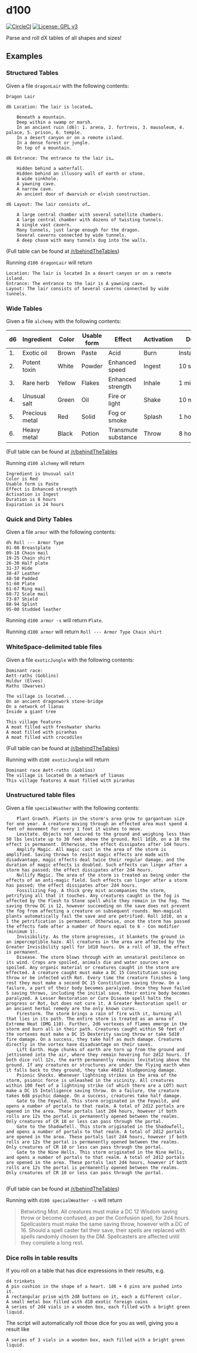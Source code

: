 # d100

[![CircleCI](https://circleci.com/gh/SoulBeaver/d100/tree/master.svg?style=svg)](https://circleci.com/gh/SoulBeaver/d100/tree/master) [![License: GPL v3](https://img.shields.io/badge/License-GPLv3-blue.svg)](https://www.gnu.org/licenses/gpl-3.0)
                                                                                                                                      
Parse and roll dX tables of all shapes and sizes!

## Examples

### Structured Tables

Given a file `dragonLair` with the following contents:

```
Dragon Lair

d6 Location: The lair is located…

    Beneath a mountain.
    Deep within a swamp or marsh.
    In an ancient ruin (d6): 1. arena, 2. fortress, 3. mausoleum, 4. palace, 5. prison, 6. temple.
    In a desert canyon or on a remote island.
    In a dense forest or jungle.
    On top of a mountain.

d6 Entrance: The entrance to the lair is…

    Hidden behind a waterfall.
    Hidden behind an illusory wall of earth or stone.
    A wide sinkhole.
    A yawning cave.
    A narrow cave.
    An ancient door of dwarvish or elvish construction.

d6 Layout: The lair consists of…

    A large central chamber with several satellite chambers.
    A large central chamber with dozens of twisting tunnels.
    A single vast cavern.
    Many tunnels, just large enough for the dragon.
    Several caverns connected by wide tunnels.
    A deep chasm with many tunnels dug into the walls.
```

(Full table can be found at [/r/behindTheTables](https://old.reddit.com/r/BehindTheTables/comments/aj2ong/dragon_lairs/))

Running `d100 dragonLair` will return

```
Location: The lair is located In a desert canyon or on a remote island.
Entrance: The entrance to the lair is A yawning cave.
Layout: The lair consists of Several caverns connected by wide tunnels.
```

### Wide Tables

Given a file `alchemy` with the following contents:

| d6 | Ingredient  | Color  | Usable form  | Effect  | Activation | Duration | Expiration 
|---|---|---|---|---|---|---|---|
| 1.  | Exotic oil  |  Brown | Paste  | Acid  | Burn | Instantaneous | 1 min |
| 2.  | Potent toxin  |  White | Powder  | Enhanced speed  | Ingest | 10 seconds | 10 min
| 3.  | Rare herb | Yellow | Flakes | Enhanced strength | Inhale | 1 minute | 1 hour
| 4. | Unusual salt | Green | Oil | Fire or light | Shake | 10 minutes | 8 hours
| 5. | Precious metal | Red | Solid | Fog or smoke | Splash | 1 hour | 24 hours
| 6. | Heavy metal | Black | Potion | Transmute substance | Throw | 8 hours | 1 week

(Full table can be found at [/r/behindTheTables](https://old.reddit.com/r/BehindTheTables/comments/aglous/quick_alchemy_herbalism_and_poisons/)

Running `d100 alchemy` will return

```
Ingredient is Unusual salt
Color is Red
Usable form is Paste
Effect is Enhanced strength
Activation is Ingest
Duration is 8 hours
Expiration is 24 hours
```

### Quick and Dirty Tables

Given a file `armor` with the following contents: 

```
d% Roll --- Armor Type
01-08 Breastplate
09-18 Chain mail
19-25 Chain shirt
26-30 Half plate
31-37 Hide
38-47 Leather
48-50 Padded
51-60 Plate
61-67 Ring mail
68-72 Scale mail
73-87 Shield
88-94 Splint
95-00 Studded leather
```

Running `d100 armor -s` will return `Plate`.

Running `d100 armor` will return `Roll --- Armor Type Chain shirt`

### WhiteSpace-delimited table files

Given a file `exoticJungle` with the following contents:

```
Dominant race:
Aett-raths (Goblins)
Huldur (Elves)
Raths (Dwarves)

The village is located...
On an ancient dragonwork stone-bridge
On a network of lianas
Inside a giant tree

This village features
A moat filled with freshwater sharks
A moat filled with piranhas
A moat filled with crocodiles
```

(Full table can be found at [/r/behindTheTables](https://old.reddit.com/r/BehindTheTables/comments/asb7se/a_wonderfully_exotic_jungle_village_d20/))

Running with `d100 exoticJungle` will return

```
Dominant race Aett-raths (Goblins)
The village is located On a network of lianas
This village features A moat filled with piranhas
```

### Unstructured table files

Given a file `specialWeather` with the following contents:

```
    Plant Growth. Plants in the storm's area grow to gargantuan size for one year. A creature moving through an effected area must spend 4 feet of movement for every 1 foot it wishes to move.
    Levitate. Objects not secured to the ground and weighing less than 50 lbs levitate up to 30 feet above the ground. Roll 1d10, on a 10 the effect is permanent. Otherwise, the effect dissipates after 1d4 hours.
    Amplify Magic. All magic cast in the area of the storm is amplified. Saving throws to resist magic effects are made with disadvantage, magic effects deal twice their regular damage, and the duration of magic effects is doubled. Such effects can linger after a storm has passed; the effect dissipates after 2d4 hours.
    Nullify Magic. The area of the storm is treated as being under the effects of an anti-magic field. Such effects can linger after a storm has passed; the effect dissipates after 2d4 hours.
    Fossilizing Fog. A thick grey mist accompanies the storm, petrifying all that it touches. Any creatures caught in the fog is affected by the Flesh to Stone spell while they remain in the fog. The saving throw DC is 12, however succeeding on the save does not prevent the fog from affecting a creature on subsequent rounds. Non-magical plants automatically fail the save and are petrified. Roll 1d10, on a 1 the petrification is permanent. Otherwise, once the storm has passed the effects fade after a number of hours equal to 6 - Con modifier (minimum 1).
    Invisibility. As the storm progresses, it blankets the ground in an imperceptible haze. All creatures in the area are affected by the Greater Invisibility spell for 1d10 hours. On a roll of 10, the effect is permanent.
    Disease. The storm blows through with an unnatural pestilence on its wind. Crops are spoiled, animals die and water sources are spoiled. Any organic material or creatures caught in the storm are effected. A creature caught must make a DC 15 Constitution saving throw or be infected with Rot. Every time the creature finishes a long rest they must make a second DC 15 Constitution saving throw. On a failure, a part of their body becomes paralyzed. Once they have failed 5 saving throws, including the initial save, their entire body becomes paralyzed. A Lesser Restoration or Cure Disease spell halts the progress or Rot, but does not cure it. A Greater Restoration spell or an ancient herbal remedy are the only known cures.
    Firestorm. The storm brings a rain of fire with it, burning all that lies in its path. The entire storm is treated as an area of Extreme Heat (DMG 110). Further, 2d6 vortexes of flames emerge in the storm and burn all in their path. Creatures caught within 50 feet of the vortexes must make a DC 15 Dexterity saving throw or take 5d10 fire damage. On a success, they take half as much damage. Creatures directly in the vortex have disadvantage on their saves.
    Lift Earth. Huge chunks of earth are torn up from the ground and jettisoned into the air, where they remain hovering for 2d12 hours. If both dice roll 12s, the earth permanently remains levitating above the ground. If any creatures or structures are under the flying earth when it falls back to they ground, they take 40d12 bludgeoning damage.
    Psionic Shocks. Whenever lightning strikes in the area of the storm, psionic force is unleashed in the vicinity. All creatures within 100 feet of a lightning strike (of which there are a LOT) must make a DC 15 Intelligence saving throw. On a failure, the creature takes 6d8 psychic damage. On a success, creatures take half damage.
    Gate to the Feywild. This storm originated in the Feywild, and opens a number of portals to that realm. A total of 2d12 portals are opened in the area. These portals last 2d4 hours, however if both rolls are 12s the portal is permanently opened between the realms. Only creatures of CR 10 or less can pass through the portal.
    Gate to the Shadowfell. This storm originated in the Shadowfell, and opens a number of portals to that realm. A total of 2d12 portals are opened in the area. These portals last 2d4 hours, however if both rolls are 12s the portal is permanently opened between the realms. Only creatures of CR 10 or less can pass through the portal.
    Gate to the Nine Hells. This storm originated in the Nine Hells, and opens a number of portals to that realm. A total of 2d12 portals are opened in the area. These portals last 2d4 hours, however if both rolls are 12s the portal is permanently opened between the realms. Only creatures of CR 10 or less can pass through the portal.
  
```

(Full table can be found at [/r/behindTheTables](https://old.reddit.com/r/BehindTheTables/comments/a53vma/arcane_weather_effects_xpostrdndbehindthescreen/))

Running with `d100 specialWeather -s` will return

> Betwixting Mist. All creatures must make a DC 12 Wisdom saving throw or become confused, as per the Confusion spell, for 2d4 hours. Spellcasters must make the same saving throw, however with a DC of 16. Should a spell caster fail their save, their spells are replaced with spells randomly chosen by the DM. Spellcasters are affected until they complete a long rest.

### Dice rolls in table results

If you roll on a table that has dice expressions in their results, e.g.

```
d4 trinkets
A pin cushion in the shape of a heart. 1d6 + 6 pins are pushed into it.
A rectangular prism with 2d8 buttons on it, each a different color.
A small metal box filled with d10 exotic foreign coins
A series of 2d4 vials in a wooden box, each filled with a bright green liquid.
```

The script will automatically roll those dice for you as well, giving you a result like

`A series of 3 vials in a wooden box, each filled with a bright green liquid.`